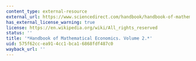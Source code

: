```yaml
---
content_type: external-resource
external_url: https://www.sciencedirect.com/handbook/handbook-of-mathematical-economics/vol/2/suppl/C
has_external_license_warning: true
license: https://en.wikipedia.org/wiki/All_rights_reserved
status: ''
title: '*Handbook of Mathematical Economics. Volume 2.*'
uid: 575f62cc-ea91-4cc1-bca1-6868fdf487c0
wayback_url: ''
---
```

